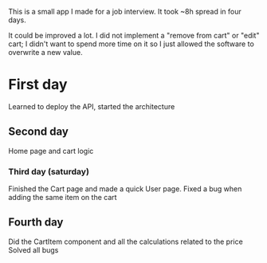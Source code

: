 This is a small app I made for a job interview. It took ~8h spread in four days.

It could be improved a lot.  I did not implement a "remove from cart" 
or "edit" cart; I didn't want to spend more time on it so I just allowed the 
software to overwrite a new value. 

# First day
Learned to deploy the API, started the architecture

## Second day
Home page and cart logic

### Third day (saturday)
Finished the Cart page and made a quick User page.
Fixed a bug when adding the same item on the cart

## Fourth day 
Did the CartItem component and all the calculations related to the price
Solved all bugs
